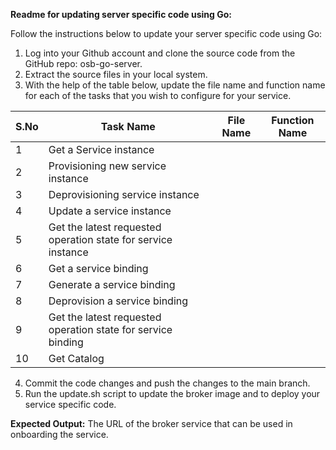 **Readme for updating server specific code using Go:**

Follow the instructions below to update your server specific code using Go:

1. Log into your Github account and clone the source code from the GitHub repo: osb-go-server.
2. Extract the source files in your local system.
3. With the help of the table below, update the file name and function name for each of the tasks that you wish to configure for your service.

| S.No | Task Name                                                     | File Name | Function Name |
|------|---------------------------------------------------------------|-----------|---------------|
| 1    | Get a Service instance                                        |           |               |
| 2    | Provisioning new service instance                             |           |               |
| 3    | Deprovisioning service instance                               |           |               |
| 4    | Update a service instance                                     |           |               |
| 5    | Get the latest requested operation state for service instance |           |               |
| 6    | Get a service binding                                         |           |               |
| 7    | Generate a service binding                                    |           |               |
| 8    | Deprovision a service binding                                 |           |               |
| 9    | Get the latest requested operation state for service binding  |           |               |
| 10   | Get Catalog                                                   |           |               |

4. Commit the code changes and push the changes to the main branch.
5. Run the update.sh script to update the broker image and to deploy your service specific code.

**Expected Output:**
The URL of the broker service that can be used in onboarding the service.
